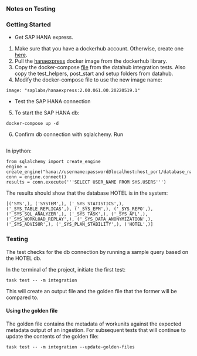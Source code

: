 ### Notes on Testing 

### Getting Started
- Get SAP HANA express.
1. Make sure that you have a dockerhub account. Otherwise, create one [here](https://hub.docker.com/).
2. Pull the [hanaexpress](https://hub.docker.com/r/saplabs/hanaexpress) docker image from the dockerhub library. 
3. Copy the docker-compose [file](https://github.com/datahub-project/datahub/blob/master/metadata-ingestion/tests/integration/hana/docker-compose.yml) from the datahub integration tests. Also copy the test_helpers, post_start and setup folders from datahub. 
4. Modify the docker-compose file to use the new image name: 
```
image: "saplabs/hanaexpress:2.00.061.00.20220519.1"
```

- Test the SAP HANA connection
5. To start the SAP HANA db: 
  ```
  docker-compose up -d
  ```

6. Confirm db connection with sqlalchemy. Run 
```poetry run ipython
```
In ipython: 
```
from sqlalchemy import create_engine
engine = create_engine("hana://username:password@localhost:host_port/database_name")
conn = engine.connect()
results = conn.execute('''SELECT USER_NAME FROM SYS.USERS''')
```
The results should show that the database HOTEL is in the system: 

```
[('SYS',), ('SYSTEM',), ('_SYS_STATISTICS',), ('_SYS_TABLE_REPLICAS',), ('_SYS_EPM',), ('_SYS_REPO',), ('_SYS_SQL_ANALYZER',), ('_SYS_TASK',), ('_SYS_AFL',), ('_SYS_WORKLOAD_REPLAY',), ('_SYS_DATA_ANONYMIZATION',), ('_SYS_ADVISOR',), ('_SYS_PLAN_STABILITY',), ('HOTEL',)]
```



### Testing 
The test checks for the db connection by running a sample query based on the HOTEL db. 

In the terminal of the project, initiate the first test:
```
task test -- -m integration
```
This will create an output file and the golden file that the former will be compared to.

#### Using the golden file
The golden file contains the metadata of workunits against the expected metadata output of an ingestion. 
For subsequent tests that will continue to update the contents of the golden file: 

```
task test -- -m integration --update-golden-files
```


